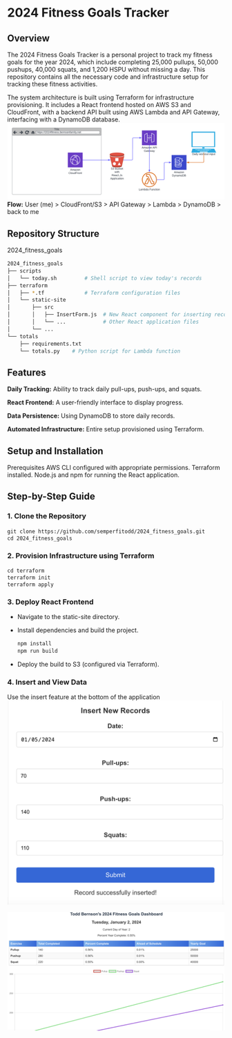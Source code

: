 # 2024 Fitness Goals Tracker
## Overview
The 2024 Fitness Goals Tracker is a personal project to track my fitness goals for the year 2024, which include completing 25,000 pullups, 50,000 pushups, 40,000 squats, and 1,200 HSPU without missing a day. This repository contains all the necessary code and infrastructure setup for tracking these fitness activities.

The system architecture is built using Terraform for infrastructure provisioning. It includes a React frontend hosted on AWS S3 and CloudFront, with a backend API built using AWS Lambda and API Gateway, interfacing with a DynamoDB database.
![2024_fitness_goals_architecture.png](images%2F2024_fitness_goals_architecture.png)
**Flow:** User (me) > CloudFront/S3 > API Gateway > Lambda > DynamoDB > back to me


## Repository Structure
2024_fitness_goals
```bash
2024_fitness_goals
├── scripts
│   └── today.sh         # Shell script to view today's records
├── terraform
│   ├── *.tf             # Terraform configuration files
│   └── static-site
│       ├── src
│       │   ├── InsertForm.js  # New React component for inserting records
│       │   └── ...            # Other React application files
│       └── ...
└── totals
    ├── requirements.txt
    └── totals.py    # Python script for Lambda function
```
## Features
**Daily Tracking:** Ability to track daily pull-ups, push-ups, and squats.

**React Frontend:** A user-friendly interface to display progress.

**Data Persistence:** Using DynamoDB to store daily records.

**Automated Infrastructure:** Entire setup provisioned using Terraform.
## Setup and Installation
Prerequisites
AWS CLI configured with appropriate permissions.
Terraform installed.
Node.js and npm for running the React application.
## Step-by-Step Guide
### 1. Clone the Repository

    git clone https://github.com/semperfitodd/2024_fitness_goals.git
    cd 2024_fitness_goals
### 2. Provision Infrastructure using Terraform

    cd terraform
    terraform init
    terraform apply

### 3. Deploy React Frontend

* Navigate to the static-site directory.
* Install dependencies and build the project.

    ```bash
    npm install
    npm run build
    ```
* Deploy the build to S3 (configured via Terraform).
### 4. Insert and View Data

Use the insert feature at the bottom of the application
![insert.png](images%2Finsert.png)

  ![website.png](images%2Fwebsite.png)